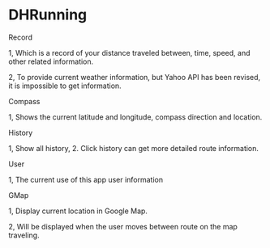 # DHRunning

Record 

1, Which is a record of your distance traveled between, time, speed, and other related information.

2, To provide current weather information, but Yahoo API has been revised, it is impossible to get information.

Compass

1, Shows the current latitude and longitude, compass direction and location.

History

1, Show all history,
2. Click history can get more detailed route information.

User

1, The current use of this app user information

GMap

1, Display current location in Google Map.

2, Will be displayed when the user moves between route on the map traveling.
